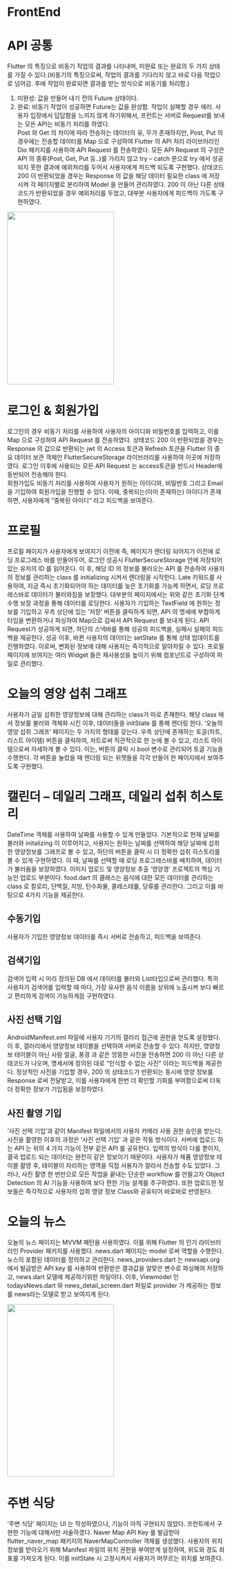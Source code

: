 # FrontEnd

# API 공통
Flutter 의 특징으로 비동기 작업의 결과를 나타내며, 미완료 또는 완료의 두 가지 상태를  가질 수 
있다.(비동기의 특징으로써, 작업의 결과를 기다리지 않고 바로 다음 작업으로 넘어감. 후에 작업이 
완료되면 결과를 받는 방식으로 비동기를 처리함.) 
1. 미완성: 값을 만들어 내기 전의 Future<T> 상태이다. 
2. 완료: 비동기 작업이 성공하면 Future<T>는 값을 완성함. 작업이 실패할 경우 에러. 
사용자 입장에서 답답함을 느끼지 않게 하기위해서, 프런트는 서버로 Request를 보내는 모든 API는 
비동기 처리를 하였다.  
Post 와 Get 의 차이에 따라 전송하는 데이터의 유, 무가 존재하지만, Post, Put 의 경우에는 전송할 
데이터를 Map 으로 구성하여 Flutter 의 API 처리 라이브러리인 Dio 패키지를 사용하여 API 
Request 를 전송하였다. 
모든 API Request 의 구성은 API 의 종류(Post, Get, Put 등..)를 가리지 않고 try – catch 문으로 
try 에서 성공되지 못한 결과에 예외처리를 두어서 사용자에게 피드백 되도록 구현했다. 
상태코드 200 이 반환되었을 경우는 Response 의 값을 해당 데이터 필요한 class 에 저장시켜 각 
페이지별로 분리하여 Model 을 만들어 관리하였다. 200 이 아닌 다른 상태코드가 반환되었을 경우 
예외처리를 두었고, 대부분 사용자에게 피드백이 가도록 구현하였다.

<img src="https://github.com/neoman-omyeon-go/Flutter_main/assets/90908005/2b387740-c48e-4d70-bdbd-b3ad09d15323" width = "70%" height = "400">

# 로그인 & 회원가입 
로그인의 경우 비동기 처리를 사용하여 사용자의 아이디와 비밀번호를 입력하고, 이를 Map 으로 
구성하여 API Request 를 전송하였다.  상태코드 200 이 반환되었을 경우는 Response 의 값으로 
반환되는 jwt 의 Access 토큰과 Refresh 토큰을 Flutter 의 중요 데이터 보관 객체인 
FlutterSecureStorage 라이브러리를 사용하여 이곳에 저장하였다. 로그인 이후에 사용되는 모든 API 
Request 는 access토큰을 반드시 Header에 동반되어 전송해야 한다.  
회원가입도 비동기 처리를 사용하여 사용자가 원하는 아이디와, 비밀번호 그리고 Email 을 기입하여 
회원가입을 진행할 수 있다. 이때, 중복되는(이미 존재하는) 아이디가 존재하면, 사용자에게 “중복된 
아이디” 라고 피드백을 보여준다. 
# 프로필 
프로필 페이지가 사용자에게 보여지기 이전에 즉, 페이지가 렌더링 되어지기 이전에 로딩 프로그레스 
바를 만들어두어, 로그인 성공시 FlutterSecureStorage 안에 저장되어 있는 유저의 ID 를 읽어온다. 
이 후, 해당 ID 의 정보를 불러오는 API 를 전송하여 사용자의 정보를 관리하는 class 를 initializing 
시켜서 렌더링을 시작한다. Late 키워드를 사용하여, 지금 즉시 초기화되어야 하는 데이터를 늦은 
초기화를 가능케 하면서, 로딩 프로레스바로 데이터가 불러와짐을 보장했다. 대부분의 페이지에서는 
위와 같은 초기화 단계 수행 보장 과정을 통해 데이터를 로딩한다. 
사용자가 기입하는 TextField 에 원하는 정보를 기입하고 우측 상단에 있는 ‘저장’ 버튼을 클릭하게 
되면, API 의 명세에 부합하게 타입을 변환하거나 파싱하여 Map으로 감싸서 API Request 를 보내게 
된다. API Request가 성공하게 되면, 하단의 스낵바를 통해 성공의 피드백을, 실패시 실패의 피드백을 
제공한다. 성공 이후, 바뀐 사용자의 데이터는 setState 를 통해 상태 업데이트를 진행하였다. 이로써, 
변화된 정보에 대해 사용자는 즉각적으로 알아차릴 수 있다. 
프로필 페이지에 보여지는 여러 Widget 들은 재사용성을 높이기 위해 컴포넌트로 구성하여 파일로 
관리했다. 

# 오늘의 영양 섭취 그래프 
사용자가 금일 섭취한 영양정보에 대해 관리하는 class가 따로 존재한다. 
해당 class 에서 정보를 불러와 객체화 시킨 이후, 데이터들을 initState 를 통해 렌더링 한다. ‘오늘의 
영양 섭취 그래프’ 페이지는 두 가지의 형태를 갖는다. 우측 상단에 존재하는 토글(차트, 리스트 
아이템) 버튼을 클릭하여, 차트로써 직관적으로 한 눈에 볼 수 있고, 리스트 아이템으로써 자세하게 
볼 수 있다. 이는, 버튼의 클릭 시 bool 변수로 관리되어 토글 기능을 수행한다. 각 버튼을 눌렀을 때 
렌더링 되는 위젯들을 각각 만들어 한 페이지에서 보여주도록 구현했다.


# 캘린더 – 데일리 그래프, 데일리 섭취 히스토리 
DateTime 객체를 사용하여 날짜를 사용할 수 있게 만들었다. 기본적으로 현재 날짜를 불러와 
initalizing 이 이루어지고, 사용자는 원하는 날짜를 선택하여 해당 날짜에 섭취한 영양정보를 그래프로 
볼 수 있고, 하단의 버튼을 클릭 시 더 정확한 섭취 히스토리를 볼 수 있게 구현하였다. 이 때, 
날짜를 선택할 때 로딩 프로그레스바를 배치하여, 데이터가 불러옴을 보장하였다. 
이미지 업로드 및 영양정보 추출 
‘영양갱’ 프로젝트의 핵심 기능인 업로드 부분이다. food.dart 의 클래스는 음식에 대한 모든 데이터를 
관리하는 class 로 칼로리, 단백질, 지방, 탄수화물, 콜레스테롤, 당류를 관리한다. 그리고 이를 
바탕으로 4가지 기능을 제공한다. 
## 수동기입
사용자가 기입한 영양정보 데이터를 즉시 서버로 전송하고, 피드백을 보여준다. 

## 검색기입
검색어 입력 시 미리 정의된 DB 에서 데이터를 불러와 List<String>타입으로써 관리했다. 
특히 사용자가 검색어를 입력할 때 마다, 가장 유사한 음식 이름을 상위에 노출시켜 보다 빠르고 
편리하게 검색이 가능하게끔 구현하였다. 

## 사진 선택 기입
AndroidManifest.xml 파일에 사용자 기기의 갤러리 접근에 권한을 얻도록 설정했다. 
이 후, 갤러리에서 영양정보 테이블을 선택하여 서버로 전송할 수 있다. 하지만, 영양정보 테이블이 
아닌 사람 얼굴, 풍경 과 같은 엉뚱한 사진을 전송하면 200 이 아닌 다른 상태코드가 나오며, 
명세서에 정의된 대로 “인식할 수 없는 사진” 이라는 피드백을 제공한다. 정상적인 사진을 기입할 
경우, 200 의 상태코드가 반환되는 동시에 영양 정보를 Response 로써 전달받고, 이를 사용자에게 
한번 더 확인할 기회를 부여함으로써 더욱 더 정확한 정보가 기입됨을 보장하였다. 

## 사진 촬영 기입
‘사진 선택 기입’과 같이 Manifest 파일에서의 사용자 카메라 사용 권한 승인을 
받는다. 사진을 촬영한 이후의 과정은 ‘사진 선택 기입’ 과 같은 작동 방식이다. 
서버에 업로드 하는 API 는 위의 4 가지 기능이 전부 같은 API 를 공유한다. 입력의 방식이 다를 
뿐이지, 결국 업로드 되는 데이터는 완전히 같은 정보이기 때문이다. 
사용자가 제품 영양정보 테이블 촬영 후, 테이블이 자리하는 영역을 직접 사용자가 잘라서 전송할 
수도 있었다. 그러나, 사진 촬영 한 번만으로 모든 작업을 끝내는 단순한 workflow 를 만들고자 
Object Detection 의 AI 기능을 사용하여 보다 편한 기능 설계를 추구하였다. 또한 업로드한 정보들은 
즉각적으로 사용자의 섭취 영양 정보 Class와 공유되어 바로바로 반영된다.

# 오늘의 뉴스 
오늘의 뉴스 페이지는 MVVM 패턴을 사용하였다. 이를 위해 Flutter 의 인기 라이브러리인 
Provider 패키지를 사용했다. news.dart 페이지는 model 로써 역할을 수행한다. 뉴스의 포함된 
데이터를 정의하고 관리한다. news_providers.dart 는 newsapi.org 에서 발급받은 API key 를 
사용하여 반환받은 결과값을 알맞은 변수로 파싱해여 저장하고, news.dart 모델에 제공하기위한 
파일이다. 이후, Viewmodel 인 todaysNews.dart 와 news_detail_screen.dart 파일로 provider 가 
제공하는 정보를 news라는 모델로 받고 보여지게 된다.

<img src="https://github.com/neoman-omyeon-go/Flutter_main/assets/90908005/2f1a3c01-7c84-4f01-9a05-8f5a5e4e6ef6" width = "70%" height = "400">

# 주변 식당 
‘주변 식당’ 페이지는 UI 는 작성하였으나, 기능이 아직 구현되지 않았다. 프런트에서 구현한 기능에 
대해서만 서술하겠다. Naver Map API Key 를 발급받아 flutter_naver_map 패키지의 
NaverMapController 객체를 생성했다. 사용자의 위치 정보를 받아오기 위해 Manifest 파일의 위치 
권한을 부여받게 설정하여, 위도와 경도 좌표를 가져오게 된다. 이를 initState 시 고정시켜서 
사용자가 머무르는 위치를 보여준다.














